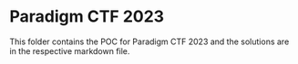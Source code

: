 # Paradigm CTF 2023
This folder contains the POC for Paradigm CTF 2023 and the solutions are in the respective markdown file.
